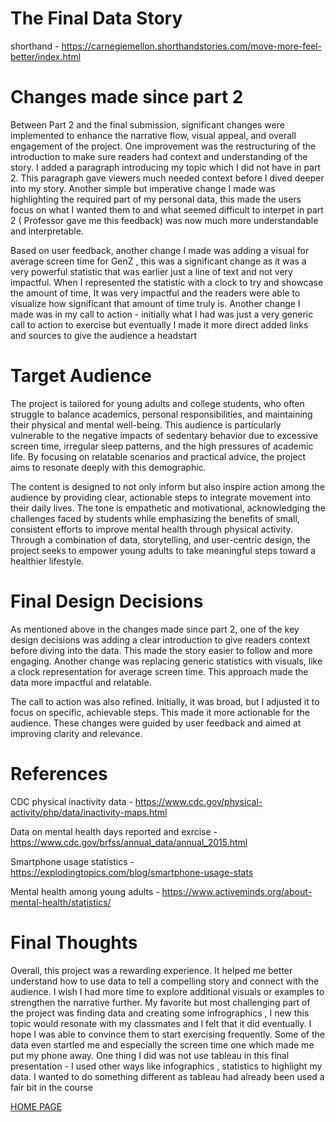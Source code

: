 # The Final Data Story 

shorthand - https://carnegiemellon.shorthandstories.com/move-more-feel-better/index.html

# Changes made since part 2 

Between Part 2 and the final submission, significant changes were implemented to enhance the narrative flow, visual appeal, and overall engagement of the project. One improvement was the restructuring of the introduction to make sure readers had context and understanding of the story. I added a paragraph introducing my topic which I did not have in part 2. This paragraph gave viewers much needed context before I dived deeper into my story. Another simple but imperative change I made was highlighting the required part of my personal data, this made the users focus on what I wanted them to and what seemed difficult to interpet in part 2 ( Professor gave me this feedback) was now much more understandable and interpretable. 

Based on user feedback, another change I made was adding a visual for average screen time for GenZ , this was a significant change as it was a very powerful statistic that was earlier just a line of text and not very impactful. When I represented the statistic with a clock to try and showcase the amount of time, It was very impactful and the readers were able to visualize how significant that amount of time truly is. Another change I made was in my call to action - initially what I had was just a very generic call to action to exercise but eventually I made it more direct added links and sources to give the audience a headstart 

# Target Audience 

The project is tailored for young adults and college students, who often struggle to balance academics, personal responsibilities, and maintaining their physical and mental well-being. This audience is particularly vulnerable to the negative impacts of sedentary behavior due to excessive screen time, irregular sleep patterns, and the high pressures of academic life. By focusing on relatable scenarios and practical advice, the project aims to resonate deeply with this demographic.

The content is designed to not only inform but also inspire action among the audience by providing clear, actionable steps to integrate movement into their daily lives. The tone is empathetic and motivational, acknowledging the challenges faced by students while emphasizing the benefits of small, consistent efforts to improve mental health through physical activity. Through a combination of data, storytelling, and user-centric design, the project seeks to empower young adults to take meaningful steps toward a healthier lifestyle.

# Final Design Decisions 

As mentioned above in the changes made since part 2, one of the key design decisions was adding a clear introduction to give readers context before diving into the data. This made the story easier to follow and more engaging. Another change was replacing generic statistics with visuals, like a clock representation for average screen time. This approach made the data more impactful and relatable.

The call to action was also refined. Initially, it was broad, but I adjusted it to focus on specific, achievable steps. This made it more actionable for the audience. These changes were guided by user feedback and aimed at improving clarity and relevance.

# References 

 CDC physical inactivity data - https://www.cdc.gov/physical-activity/php/data/inactivity-maps.html 

 Data on mental health days reported and exrcise - https://www.cdc.gov/brfss/annual_data/annual_2015.html

 Smartphone usage statistics - https://explodingtopics.com/blog/smartphone-usage-stats 

 Mental health among young adults - https://www.activeminds.org/about-mental-health/statistics/

 # Final Thoughts 

Overall, this project was a rewarding experience. It helped me better understand how to use data to tell a compelling story and connect with the audience. I wish I had more time to explore additional visuals or examples to strengthen the narrative further. My favorite but most challenging part of the project was finding data and creating some infrographics , I new this topic would resonate with my classmates and I felt that it did eventually. I hope I was able to convince them to start exercising frequently. Some of the data even startled me and especially the screen time one which made me put my phone away. One thing I did was not use tableau in this final presentation - I used other ways like infographics , statistics to highlight my data. I wanted to do something different as tableau had already been used a fair bit in the course


 [HOME PAGE](/README.md)
 
